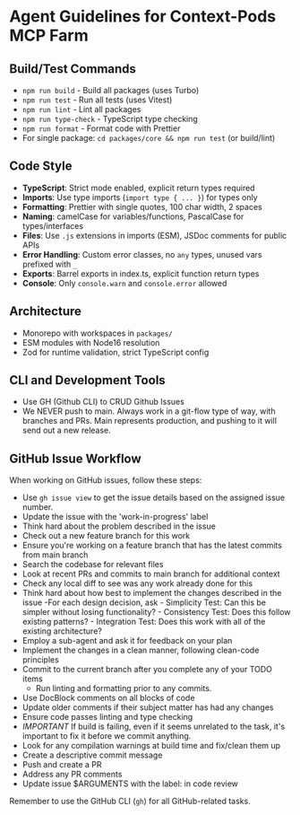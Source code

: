 # Agent Guidelines for Context-Pods MCP Farm

## Build/Test Commands

- `npm run build` - Build all packages (uses Turbo)
- `npm run test` - Run all tests (uses Vitest)
- `npm run lint` - Lint all packages
- `npm run type-check` - TypeScript type checking
- `npm run format` - Format code with Prettier
- For single package: `cd packages/core && npm run test` (or build/lint)

## Code Style

- **TypeScript**: Strict mode enabled, explicit return types required
- **Imports**: Use type imports (`import type { ... }`) for types only
- **Formatting**: Prettier with single quotes, 100 char width, 2 spaces
- **Naming**: camelCase for variables/functions, PascalCase for types/interfaces
- **Files**: Use `.js` extensions in imports (ESM), JSDoc comments for public APIs
- **Error Handling**: Custom error classes, no `any` types, unused vars prefixed with `_`
- **Exports**: Barrel exports in index.ts, explicit function return types
- **Console**: Only `console.warn` and `console.error` allowed

## Architecture

- Monorepo with workspaces in `packages/`
- ESM modules with Node16 resolution
- Zod for runtime validation, strict TypeScript config

## CLI and Development Tools

- Use GH (Github CLI) to CRUD Github Issues
- We NEVER push to main. Always work in a git-flow type of way, with branches and PRs. Main represents production, and pushing to it will send out a new release.

## GitHub Issue Workflow

When working on GitHub issues, follow these steps:

- Use `gh issue view` to get the issue details based on the assigned issue number.
- Update the issue with the 'work-in-progress' label
- Think hard about the problem described in the issue
- Check out a new feature branch for this work
- Ensure you're working on a feature branch that has the latest commits from main branch
- Search the codebase for relevant files
- Look at recent PRs and commits to main branch for additional context
- Check any local diff to see was any work already done for this 
- Think hard about how best to implement the changes described in the issue
    -For each design decision, ask
      - Simplicity Test: Can this be simpler without losing functionality?
      - Consistency Test: Does this follow existing patterns?
      - Integration Test: Does this work with all of the existing architecture?
- Employ a sub-agent and ask it for feedback on your plan
- Implement the changes in a clean manner, following clean-code principles
- Commit to the current branch after you complete any of your TODO items
  - Run linting and formatting prior to any commits.
- Use DocBlock comments on all blocks of code
- Update older comments if their subject matter has had any changes
- Ensure code passes linting and type checking
- *IMPORTANT* If build is failing, even if it seems unrelated to the task, it's important to fix it before we commit anything.
- Look for any compilation warnings at build time and fix/clean them up
- Create a descriptive commit message
- Push and create a PR
- Address any PR comments 
- Update issue $ARGUMENTS with the label: in code review

Remember to use the GitHub CLI (`gh`) for all GitHub-related tasks.

